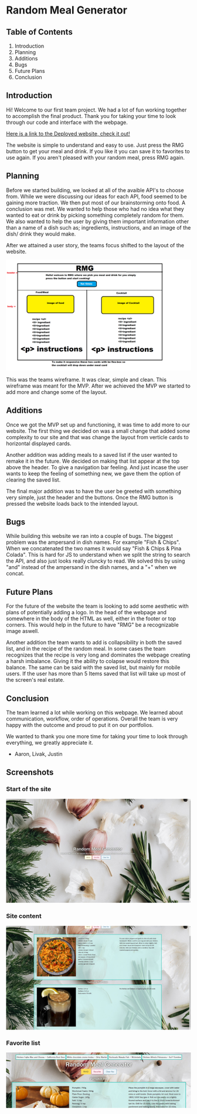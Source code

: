 # Random Meal Generator

## Table of Contents
1. Introduction
2. Planning
3. Additions
4. Bugs
5. Future Plans
6. Conclusion

## Introduction

Hi! Welcome to our first team project. We had a lot of fun working together to accomplish the final product. Thank you for taking your time to look through our code and interface with the webpage.

[Here is a link to the Deployed website, check it out!](https://huirayj.github.io/random-meal-generator/)

The website is simple to understand and easy to use. Just press the RMG button to get your meal and drink. If you like it you can save it to favorites to use again. If you aren't pleased with your random meal, press RMG again. 

## Planning

Before we started building, we looked at all of the avaible API's to choose from. While we were discussing our ideas for each API, food seemed to be gaining more traction. We then put most of our brainstorming onto food. A conclusion was met. We wanted to help those who had no idea what they wanted to eat or drink by picking something completely random for them. We also wanted to help the user by giving them important information other than a name of a dish such as; ingredients, instructions, and an image of the dish/ drink they would make. 

After we attained a user story, the teams focus shifted to the layout of the website. 

![wireframe of website](./assets/images/01-proj-wireframe.png)

This was the teams wireframe. It was clear, simple and clean. This wireframe was meant for the MVP. After we achieved the MVP we started to add more and change some of the layout.

## Additions 

Once we got the MVP set up and functioning, it was time to add more to our website. The first thing we decided on was a small change that added some complexity to our site and that was change the layout from verticle cards to horizontal displayed cards. 

Another addition was adding meals to a saved list if the user wanted to remake it in the future. We decided on making that list appear at the top above the header. To give a navigation bar feeling. And just incase the user wants to keep the feeling of something new, we gave them the option of clearing the saved list. 

The final major addition was to have the user be greeted with something very simple, just the header and the buttons. Once the RMG button is pressed the website loads back to the intended layout. 

## Bugs 

While building this website we ran into a couple of bugs. The biggest problem was the ampersand in dish names. For example "Fish & Chips". When we concatenated the two names it would say "Fish & Chips & Pina Colada". This is hard for JS to understand when we split the string to search the API, and also just looks really cluncky to read. We solved this by using "and" instead of the ampersand in the dish names, and a "+" when we concat.

## Future Plans

For the future of the website the team is looking to add some aesthetic with plans of potentially adding a logo. In the head of the webpage and somewhere in the body of the HTML as well, either in the footer or top corners. This would help in the future to have "RMG" be a recognizable image aswell.

Another addition the team wants to add is collapsibility in both the saved list, and in the recipe of the random meal. In some cases the team recognizes that the recipe is very long and dominates the webpage creating a harsh imbalance. Giving it the ability to colapse would restore this balance. The same can be said with the saved list, but mainly for mobile users. If the user has more than 5 Items saved that list will take up most of the screen's real estate.

## Conclusion

The team learned a lot while working on this webpage. We learned about communication, workflow, order of operations. Overall the team is very happy with the outcome and proud to put it on our portfolios. 

We wanted to thank you one more time for taking your time to look through everything, we greatly appreciate it.

- Aaron, Livak, Justin

## Screenshots
### Start of the site
![Start of the site](./assets/images/screenshots/screenshot-desktop-start.jpg)
### Site content
![Site content](./assets/images/screenshots/screenshot-desktop-content.jpg)
### Favorite list
![Favorite list](./assets/images/screenshots/screenshot-desktop-favorites.jpg)